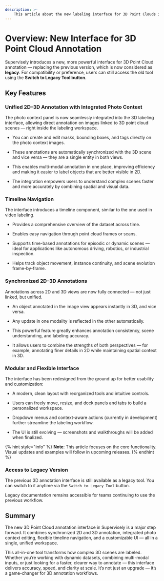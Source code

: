 ```yaml
---
description: >-
    This article about the new labeling interface for 3D Point Clouds in Supervisely that introduces a significantly enhanced workflow, offering extended functionality and improved usability.
---
```


# Overview: New Interface for 3D Point Cloud Annotation

Supervisely introduces a new, more powerful interface for 3D Point Cloud annotation — replacing the previous version, which is now considered as **legacy**. For compatibility or preference, users can still access the old tool using the **Switch to Legacy Tool button**.

## Key Features

### Unified 2D–3D Annotation with Integrated Photo Context

The photo context panel is now seamlessly integrated into the 3D labeling interface, allowing direct annotation on images linked to 3D point cloud scenes — right inside the labeling workspace.

- You can create and edit masks, bounding boxes, and tags directly on the photo context images.

- These annotations are automatically synchronized with the 3D scene and vice versa — they are a single entity in both views.

- This enables multi-modal annotation in one place, improving efficiency and making it easier to label objects that are better visible in 2D.

- The integration empowers users to understand complex scenes faster and more accurately by combining spatial and visual data.

### Timeline Navigation

The interface introduces a timeline component, similar to the one used in video labeling.

- Provides a comprehensive overview of the dataset across time.

- Enables easy navigation through point cloud frames or scans.

- Supports time-based annotations for episodic or dynamic scenes — ideal for applications like autonomous driving, robotics, or industrial inspection.

- Helps track object movement, instance continuity, and scene evolution frame-by-frame.

### Synchronized 2D–3D Annotations

Annotations across 2D and 3D views are now fully connected — not just linked, but unified.

- An object annotated in the image view appears instantly in 3D, and vice versa.

- Any update in one modality is reflected in the other automatically.

- This powerful feature greatly enhances annotation consistency, scene understanding, and labeling accuracy.

- It allows users to combine the strengths of both perspectives — for example, annotating finer details in 2D while maintaining spatial context in 3D.

### Modular and Flexible Interface

The interface has been redesigned from the ground up for better usability and customization:

- A modern, clean layout with reorganized tools and intuitive controls.

- Users can freely move, resize, and dock panels and tabs to build a personalized workspace.

- Dropdown menus and context-aware actions (currently in development) further streamline the labeling workflow.

- The UI is still evolving — screenshots and walkthroughs will be added when finalized.

{% hint style="info" %}
**Note**: This article focuses on the core functionality. Visual updates and examples will follow in upcoming releases.
{% endhint %}

### Access to Legacy Version

The previous 3D annotation interface is still available as a legacy tool. You can switch to it anytime via the `Switch to Legacy Tool` button.

Legacy documentation remains accessible for teams continuing to use the previous workflow.

## Summary

The new 3D Point Cloud annotation interface in Supervisely is a major step forward. It combines synchronized 2D and 3D annotation, integrated photo context editing, flexible timeline navigation, and a customizable UI — all in a single, unified workspace.

This all-in-one tool transforms how complex 3D scenes are labeled. Whether you’re working with dynamic datasets, combining multi-modal inputs, or just looking for a faster, clearer way to annotate — this interface delivers accuracy, speed, and clarity at scale. It’s not just an upgrade — it’s a game-changer for 3D annotation workflows.